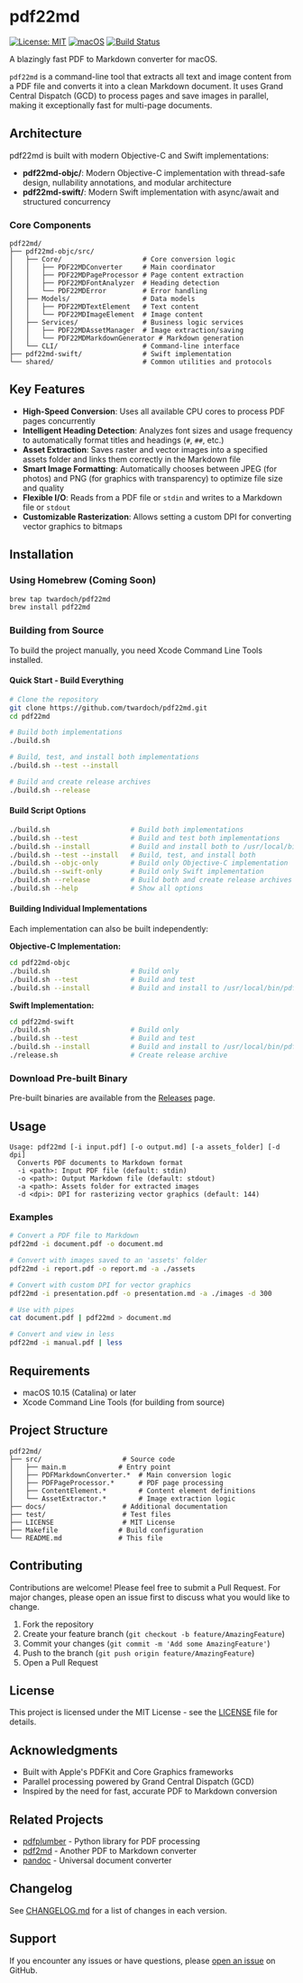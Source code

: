 # pdf22md

[![License: MIT](https://img.shields.io/badge/License-MIT-yellow.svg)](https://opensource.org/licenses/MIT)
[![macOS](https://img.shields.io/badge/macOS-10.15+-blue.svg)](https://www.apple.com/macos/)
[![Build Status](https://github.com/twardoch/pdf22md/workflows/Build%20and%20Release/badge.svg)](https://github.com/twardoch/pdf22md/actions)

A blazingly fast PDF to Markdown converter for macOS.

`pdf22md` is a command-line tool that extracts all text and image content from a PDF file and converts it into a clean Markdown document. It uses Grand Central Dispatch (GCD) to process pages and save images in parallel, making it exceptionally fast for multi-page documents.

## Architecture

pdf22md is built with modern Objective-C and Swift implementations:

- **pdf22md-objc/**: Modern Objective-C implementation with thread-safe design, nullability annotations, and modular architecture
- **pdf22md-swift/**: Modern Swift implementation with async/await and structured concurrency

### Core Components

```
pdf22md/
├── pdf22md-objc/src/
│   ├── Core/                    # Core conversion logic
│   │   ├── PDF22MDConverter     # Main coordinator
│   │   ├── PDF22MDPageProcessor # Page content extraction
│   │   ├── PDF22MDFontAnalyzer  # Heading detection
│   │   └── PDF22MDError         # Error handling
│   ├── Models/                  # Data models
│   │   ├── PDF22MDTextElement   # Text content
│   │   └── PDF22MDImageElement  # Image content
│   ├── Services/                # Business logic services
│   │   ├── PDF22MDAssetManager  # Image extraction/saving
│   │   └── PDF22MDMarkdownGenerator # Markdown generation
│   └── CLI/                     # Command-line interface
├── pdf22md-swift/               # Swift implementation
└── shared/                      # Common utilities and protocols
```

## Key Features

- **High-Speed Conversion**: Uses all available CPU cores to process PDF pages concurrently
- **Intelligent Heading Detection**: Analyzes font sizes and usage frequency to automatically format titles and headings (`#`, `##`, etc.)
- **Asset Extraction**: Saves raster and vector images into a specified assets folder and links them correctly in the Markdown file
- **Smart Image Formatting**: Automatically chooses between JPEG (for photos) and PNG (for graphics with transparency) to optimize file size and quality
- **Flexible I/O**: Reads from a PDF file or `stdin` and writes to a Markdown file or `stdout`
- **Customizable Rasterization**: Allows setting a custom DPI for converting vector graphics to bitmaps

## Installation

### Using Homebrew (Coming Soon)

```bash
brew tap twardoch/pdf22md
brew install pdf22md
```

### Building from Source

To build the project manually, you need Xcode Command Line Tools installed.

#### Quick Start - Build Everything
```bash
# Clone the repository
git clone https://github.com/twardoch/pdf22md.git
cd pdf22md

# Build both implementations
./build.sh

# Build, test, and install both implementations
./build.sh --test --install

# Build and create release archives
./build.sh --release
```

#### Build Script Options
```bash
./build.sh                    # Build both implementations
./build.sh --test             # Build and test both implementations  
./build.sh --install          # Build and install both to /usr/local/bin
./build.sh --test --install   # Build, test, and install both
./build.sh --objc-only        # Build only Objective-C implementation
./build.sh --swift-only       # Build only Swift implementation
./build.sh --release          # Build both and create release archives
./build.sh --help             # Show all options
```

#### Building Individual Implementations

Each implementation can also be built independently:

**Objective-C Implementation:**
```bash
cd pdf22md-objc
./build.sh                    # Build only
./build.sh --test             # Build and test
./build.sh --install          # Build and install to /usr/local/bin/pdf22md
```

**Swift Implementation:**
```bash
cd pdf22md-swift
./build.sh                    # Build only
./build.sh --test             # Build and test
./build.sh --install          # Build and install to /usr/local/bin/pdf22md-swift
./release.sh                  # Create release archive
```

### Download Pre-built Binary

Pre-built binaries are available from the [Releases](https://github.com/twardoch/pdf22md/releases) page.

## Usage

```
Usage: pdf22md [-i input.pdf] [-o output.md] [-a assets_folder] [-d dpi]
  Converts PDF documents to Markdown format
  -i <path>: Input PDF file (default: stdin)
  -o <path>: Output Markdown file (default: stdout)
  -a <path>: Assets folder for extracted images
  -d <dpi>: DPI for rasterizing vector graphics (default: 144)
```

### Examples

```bash
# Convert a PDF file to Markdown
pdf22md -i document.pdf -o document.md

# Convert with images saved to an 'assets' folder
pdf22md -i report.pdf -o report.md -a ./assets

# Convert with custom DPI for vector graphics
pdf22md -i presentation.pdf -o presentation.md -a ./images -d 300

# Use with pipes
cat document.pdf | pdf22md > document.md

# Convert and view in less
pdf22md -i manual.pdf | less
```

## Requirements

- macOS 10.15 (Catalina) or later
- Xcode Command Line Tools (for building from source)

## Project Structure

```
pdf22md/
├── src/                    # Source code
│   ├── main.m             # Entry point
│   ├── PDFMarkdownConverter.*  # Main conversion logic
│   ├── PDFPageProcessor.*      # PDF page processing
│   ├── ContentElement.*        # Content element definitions
│   └── AssetExtractor.*        # Image extraction logic
├── docs/                   # Additional documentation
├── test/                   # Test files
├── LICENSE                 # MIT License
├── Makefile               # Build configuration
└── README.md              # This file
```

## Contributing

Contributions are welcome! Please feel free to submit a Pull Request. For major changes, please open an issue first to discuss what you would like to change.

1. Fork the repository
2. Create your feature branch (`git checkout -b feature/AmazingFeature`)
3. Commit your changes (`git commit -m 'Add some AmazingFeature'`)
4. Push to the branch (`git push origin feature/AmazingFeature`)
5. Open a Pull Request

## License

This project is licensed under the MIT License - see the [LICENSE](LICENSE) file for details.

## Acknowledgments

- Built with Apple's PDFKit and Core Graphics frameworks
- Parallel processing powered by Grand Central Dispatch (GCD)
- Inspired by the need for fast, accurate PDF to Markdown conversion

## Related Projects

- [pdfplumber](https://github.com/jsvine/pdfplumber) - Python library for PDF processing
- [pdf2md](https://github.com/axllent/pdf2md) - Another PDF to Markdown converter
- [pandoc](https://pandoc.org/) - Universal document converter

## Changelog

See [CHANGELOG.md](CHANGELOG.md) for a list of changes in each version.

## Support

If you encounter any issues or have questions, please [open an issue](https://github.com/twardoch/pdf22md/issues/new/choose) on GitHub.